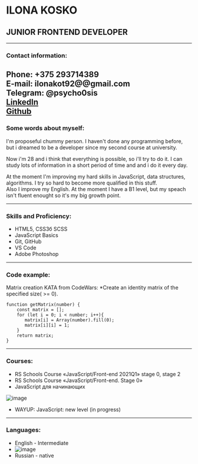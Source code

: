 # ILONA KOSKO #
## JUNIOR FRONTEND DEVELOPER ##
---

### Contact information: ###

Phone: +375 293714389  
E-mail: ilonakot92@@gmail.com  
Telegram: @psycho0sis  
[LinkedIn](https://www.linkedin.com/in/ilona-kasko-a800b1208/)  
[Github](https://github.com/psycho0sis)  
---
### Some words about myself: ###  

I'm proposeful chummy person.
I haven't done any programming before, but i dreamed to be a developer since my second course at university.  

Now i'm 28 and i think that everything is possible, so i'll try to do it. I can study lots of information in a short period of time and and i do it every day.  

At the moment I'm improving my hard skills in JavaScript, data structures, algorithms. I try so hard to become more qualified in this stuff.  
Also I improve my English. At the moment I have a B1 level, but my speach isn't fluent enought so it's my big growth point.

---
### Skills and Proficiency: ###
* HTML5, CSS3б SCSS
* JavaScript Basics
* Git, GitHub
* VS Code
* Adobe Photoshop
---
### Code example: ###

Matrix creation KATA from CodeWars: *Create an identity matrix of the specified size( >= 0).
```
function getMatrix(number) {
    const matrix = [];
    for (let i = 0; i < number; i++){
       matrix[i] = Array(number).fill(0);
       matrix[i][i] = 1;
    }
    return matrix;
}
```
---
### Courses: ###
* RS Schools Course «JavaScript/Front-end 2021Q1» stage 0, stage 2
* RS Schools Course «JavaScript/Front-end. Stage 0»
* JavaScript для начинающих 

![image](https://user-images.githubusercontent.com/79661554/132332755-e74f9670-3f1a-410e-9f9c-da8776a07e67.png)
* WAYUP: JavaScript: new level (in progress)


---
### Languages: ###
* English - Intermediate  
* ![image](https://user-images.githubusercontent.com/79661554/132332314-a6484e67-11ff-4bba-be4c-2a48be6fbb79.png)
* Russian - native
